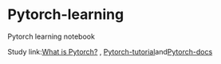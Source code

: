 # Pytorch-learning

Pytorch learning notebook

Study link:[What is Pytorch?](https://pytorch.org/tutorials/beginner/blitz/tensor_tutorial.html#sphx-glr-beginner-blitz-tensor-tutorial-py) , [Pytorch-tutorial](https://github.com/yunjey/pytorch-tutorial)and[Pytorch-docs](https://pytorch.org/docs/stable/index.html)

